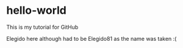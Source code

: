 # hello-world
This is my tutorial for GitHub

Elegido here although had to be Elegido81 as the name was taken :(
